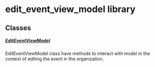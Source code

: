 



# edit_event_view_model library











## Classes

##### [EditEventViewModel](../view_model_after_auth_view_models_event_view_models_edit_event_view_model/EditEventViewModel-class.md)



EditEventViewModel class have methods to interact with model in
the context of editing the event in the organization.















